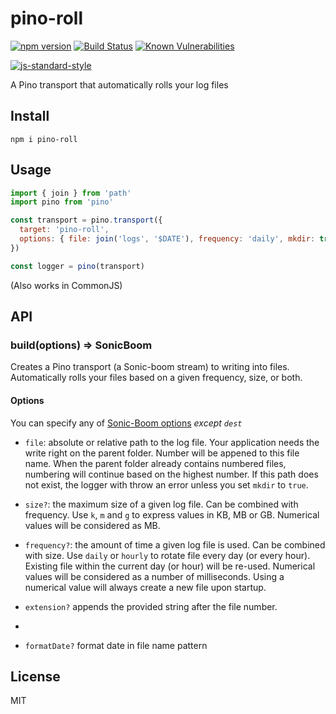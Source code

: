 # pino-roll
[![npm version](https://img.shields.io/npm/v/pino-roll)](https://www.npmjs.com/package/pino-roll)
[![Build Status](https://img.shields.io/github/workflow/status/feugy/pino-roll/CI)](https://github.com/feugy/pino-roll/actions)
[![Known Vulnerabilities](https://snyk.io/test/github/feugy/pino-roll/badge.svg)](https://snyk.io/test/github/feugy/pino-roll)
<!-- [![Coverage Status](https://coveralls.io/repos/github/feugy/pino-roll/badge.svg?branch=master)](https://coveralls.io/github/feugy/pino-roll?branch=master) -->
[![js-standard-style](https://img.shields.io/badge/code%20style-standard-brightgreen.svg?style=flat)](https://standardjs.com/)

A Pino transport that automatically rolls your log files

## Install

```
npm i pino-roll
```

## Usage

```js
import { join } from 'path'
import pino from 'pino'

const transport = pino.transport({
  target: 'pino-roll',
  options: { file: join('logs', '$DATE'), frequency: 'daily', mkdir: true }
})

const logger = pino(transport)
```

(Also works in CommonJS)


## API

### build(options) => SonicBoom

Creates a Pino transport (a Sonic-boom stream) to writing into files.
Automatically rolls your files based on a given frequency, size, or both.

#### Options

You can specify any of [Sonic-Boom options](https://github.com/pinojs/sonic-boom#sonicboomopts) _except `dest`_

* `file`: absolute or relative path to the log file.
  Your application needs the write right on the parent folder.
  Number will be appened to this file name.
  When the parent folder already contains numbered files, numbering will continue based on the highest number.
  If this path does not exist, the logger with throw an error unless you set `mkdir` to `true`.

* `size?`: the maximum size of a given log file.
  Can be combined with frequency.
  Use `k`, `m` and `g` to express values in KB, MB or GB.
  Numerical values will be considered as MB.

* `frequency?`: the amount of time a given log file is used.
  Can be combined with size.
  Use `daily` or `hourly` to rotate file every day (or every hour).
  Existing file within the current day (or hour) will be re-used.
  Numerical values will be considered as a number of milliseconds.
  Using a numerical value will always create a new file upon startup.

* `extension?` appends the provided string after the file number.
* 
* `formatDate?` format date in file name pattern

## License

MIT
